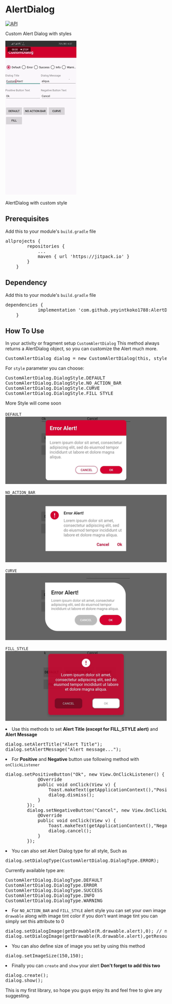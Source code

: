 # AlertDialog
[![API](https://img.shields.io/badge/API-21%2B-brightgreen.svg?style=flat)](https://android-arsenal.com/api?level=21)

Custom Alert Dialog with styles

<img src="https://github.com/yeyintkoko1788/AlertDialog/blob/master/alert.gif" style="max-width:100%;">

AlertDialog with custom style

<h2> Prerequisites </h2>

Add this to your module's <code>build.gradle</code> file
<pre>
allprojects {
		repositories {
			...
			maven { url 'https://jitpack.io' }
		}
	}
</pre>

<h2>Dependency</h2>

Add this to your module's <code>build.gradle</code> file

<pre>
dependencies {
	        implementation 'com.github.yeyintkoko1788:AlertDialog:v1.0.0'
	}
</pre>

<h2>How To Use</h2>

In your activity or fragment setup <code>CustomAlertDialog</code>
This method always returns a AlertDialog object, so you can customize the Alert much more.

<pre>
CustomAlertDialog dialog = new CustomAlertDialog(this, style);
</pre>

For <code>style</code> parameter you can choose:

<pre>
CustomAlertDialog.DialogStyle.DEFAULT
CustomAlertDialog.DialogStyle.NO_ACTION_BAR
CustomAlertDialog.DialogStyle.CURVE
CustomAlertDialog.DialogStyle.FILL_STYLE
</pre>
More Style will come soon<br><br>
<code>DEFAULT</code>
<img src="https://github.com/yeyintkoko1788/AlertDialog/blob/master/65543114_463743791070031_1596529087264849920_n.jpg" style="max-width:100%;">

<code>NO_ACTION_BAR</code>
<img src="https://github.com/yeyintkoko1788/AlertDialog/blob/master/65513878_2527686170629817_7259463425753874432_n.jpg" style="max-width:100%;">

<code>CURVE</code>
<img src="https://github.com/yeyintkoko1788/AlertDialog/blob/master/65569826_313032479649690_683031415041818624_n.jpg" style="max-width:100%;">

<code>FILL_STYLE</code>
<img src="https://github.com/yeyintkoko1788/AlertDialog/blob/master/65164560_2253940951537409_8369428656035987456_n.jpg" style="max-width:100%;">

<li>Use this methods to set <b>Alert Title (except for FILL_STYLE alert)</b> and <b>Alert Message</b></li>

<pre>
dialog.setAlertTitle("Alert Title");
dialog.setAlertMessage("Alert message...");
</pre>

<li>For <b>Positive</b> and <b>Negative</b> button use following method with <code>onClickListener</code></li>

<pre>
dialog.setPositiveButton("Ok", new View.OnClickListener() {
            @Override
            public void onClick(View v) {
                Toast.makeText(getApplicationContext(),"Positive Button Clicked",Toast.LENGTH_SHORT).show();
                dialog.dismiss();
            }
        });
        dialog.setNegativeButton("Cancel", new View.OnClickListener() {
            @Override
            public void onClick(View v) {
                Toast.makeText(getApplicationContext(),"Negative Button Clicked",Toast.LENGTH_SHORT).show();
                dialog.cancel();
            }
        });
</pre>
<li>You can also set Alert Dialog type for all style, Such as</li>
<pre>
dialog.setDialogType(CustomAlertDialog.DialogType.ERROR);
</pre>
Currently available type are:
<pre>
CustomAlertDialog.DialogType.DEFAULT
CustomAlertDialog.DialogType.ERROR
CustomAlertDialog.DialogType.SUCCESS
CustomAlertDialog.DialogType.INFO
CustomAlertDialog.DialogType.WARNING
</pre>

<li>For <code>NO_ACTION_BAR</code> and <code>FILL_STYLE</code> alert style you can set your own image <code>drawable</code> along with image tint color if you don't want image tint you can simply set this attribute to 0

<pre>
dialog.setDialogImage(getDrawable(R.drawable.alert),0); // no tint
dialog.setDialogImage(getDrawable(R.drawable.alert),getResources().getColor(R.color.colorWhite)); //with tint
</pre>

<li> You can also define size of image you set by using this method</li>
<pre>
dialog.setImageSize(150,150);
</pre>

<li> Finally you can <code>create</code> and <code>show</code> your alert <b> Don't forget to add this two</b>

<pre>
dialog.create();
dialog.show();
</pre>

This is my first library, so hope you guys enjoy its and feel free to give any suggesting. 
